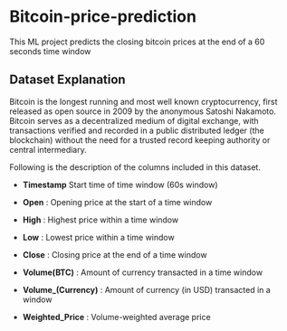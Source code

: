 # Bitcoin-price-prediction

This ML project predicts the closing bitcoin prices at the end of a 60 seconds time window

## Dataset Explanation

Bitcoin is the longest running and most well known cryptocurrency, first released as open source in 2009 by the anonymous Satoshi Nakamoto. Bitcoin serves as a decentralized medium of digital exchange, with transactions verified and recorded in a public distributed ledger (the blockchain) without the need for a trusted record keeping authority or central intermediary.

Following is the description of the columns included in this dataset.

* **Timestamp** 
  Start time of time window (60s window)

* **Open** :
Opening price at the start of a time window

* **High** :
Highest price within a time window

* **Low** :
Lowest price within a time window

* **Close** :
Closing price at the end of a time window

* **Volume(BTC)** :
Amount of currency transacted in a time window

* **Volume_(Currency)** :
Amount of currency (in USD) transacted in a window

* **Weighted_Price** :
Volume-weighted average price
